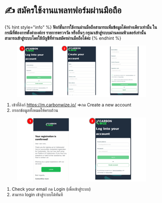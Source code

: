# ✍ สมัครใช้งานแพลทฟอร์มผ่านมือถือ

{% hint style="info" %}
**ฟังก์ชั่นการใช้งานผ่านมือถือสามารถเพิ่มข้อมูลได้อย่างเดียวเท่านั้น ในกรณีที่ต้องการตั้งค่าองค์กร รายการตรวจวัด หรืออื่นๆ กรุณาเข้าสู่ระบบผ่านคอมพิวเตอร์เท่านั้น สามารถเข้าสู่ระบบโดยใช้บัญชีที่ท่านสมัครผ่านมือถือได้ค่ะ**
{% endhint %}



<figure><img src="../.gitbook/assets/image (1) (1) (1) (1) (1) (1).png" alt=""><figcaption></figcaption></figure>

1. เข้าที่ลิงก์ https://m.carbonwize.io/ =>กด Create a new account
2. กรอกข้อมูลทั้งหมดให้ครบถ้วน



<figure><img src="../.gitbook/assets/image (2) (1) (1) (1) (1).png" alt=""><figcaption></figcaption></figure>

1. Check your email กด Login (เพื่อเข้าสู่ระบบ)
2. สามารถ login เข้าสู่ระบบได้ทันที
